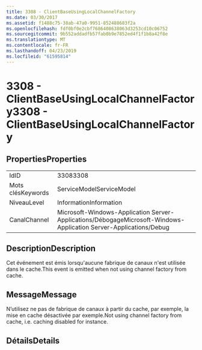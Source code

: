 ```yaml
---
title: 3308 - ClientBaseUsingLocalChannelFactory
ms.date: 03/30/2017
ms.assetid: f1488c75-38ab-47a0-9951-852488683f2a
ms.openlocfilehash: fdf0bf0e2cbf7686408638063d3253cd10c06752
ms.sourcegitcommit: 9b552addadfb57fab0b9e7852ed4f1f1b8a42f8e
ms.translationtype: MT
ms.contentlocale: fr-FR
ms.lasthandoff: 04/23/2019
ms.locfileid: "61595814"
---
```

# <a name="3308---clientbaseusinglocalchannelfactory"></a><span data-ttu-id="3e6fa-102">3308 - ClientBaseUsingLocalChannelFactory</span><span class="sxs-lookup"><span data-stu-id="3e6fa-102">3308 - ClientBaseUsingLocalChannelFactory</span></span>
## <a name="properties"></a><span data-ttu-id="3e6fa-103">Properties</span><span class="sxs-lookup"><span data-stu-id="3e6fa-103">Properties</span></span>  
  
|||  
|-|-|  
|<span data-ttu-id="3e6fa-104">Id</span><span class="sxs-lookup"><span data-stu-id="3e6fa-104">ID</span></span>|<span data-ttu-id="3e6fa-105">3308</span><span class="sxs-lookup"><span data-stu-id="3e6fa-105">3308</span></span>|  
|<span data-ttu-id="3e6fa-106">Mots clés</span><span class="sxs-lookup"><span data-stu-id="3e6fa-106">Keywords</span></span>|<span data-ttu-id="3e6fa-107">ServiceModel</span><span class="sxs-lookup"><span data-stu-id="3e6fa-107">ServiceModel</span></span>|  
|<span data-ttu-id="3e6fa-108">Niveau</span><span class="sxs-lookup"><span data-stu-id="3e6fa-108">Level</span></span>|<span data-ttu-id="3e6fa-109">Information</span><span class="sxs-lookup"><span data-stu-id="3e6fa-109">Information</span></span>|  
|<span data-ttu-id="3e6fa-110">Canal</span><span class="sxs-lookup"><span data-stu-id="3e6fa-110">Channel</span></span>|<span data-ttu-id="3e6fa-111">Microsoft-Windows-Application Server-Applications/Débogage</span><span class="sxs-lookup"><span data-stu-id="3e6fa-111">Microsoft-Windows-Application Server-Applications/Debug</span></span>|  
  
## <a name="description"></a><span data-ttu-id="3e6fa-112">Description</span><span class="sxs-lookup"><span data-stu-id="3e6fa-112">Description</span></span>  
 <span data-ttu-id="3e6fa-113">Cet événement est émis lorsqu'aucune fabrique de canaux n'est utilisée dans le cache.</span><span class="sxs-lookup"><span data-stu-id="3e6fa-113">This event is emitted when not using channel factory from cache.</span></span>  
  
## <a name="message"></a><span data-ttu-id="3e6fa-114">Message</span><span class="sxs-lookup"><span data-stu-id="3e6fa-114">Message</span></span>  
 <span data-ttu-id="3e6fa-115">N’utilisez ne pas de fabrique de canaux à partir du cache, par exemple, la mise en cache désactivée par exemple.</span><span class="sxs-lookup"><span data-stu-id="3e6fa-115">Not using channel factory from cache, i.e. caching disabled for instance.</span></span>  
  
## <a name="details"></a><span data-ttu-id="3e6fa-116">Détails</span><span class="sxs-lookup"><span data-stu-id="3e6fa-116">Details</span></span>
